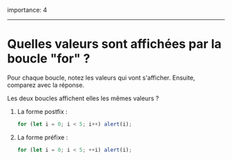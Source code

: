 importance: 4

---

# Quelles valeurs sont affichées par la boucle "for" ?

Pour chaque boucle, notez les valeurs qui vont s'afficher. Ensuite, comparez avec la réponse.

Les deux boucles affichent elles les mêmes valeurs ?

1. La forme postfix :

    ```js
    for (let i = 0; i < 5; i++) alert(i);
    ```
2. La forme préfixe :

    ```js
    for (let i = 0; i < 5; ++i) alert(i);
    ```